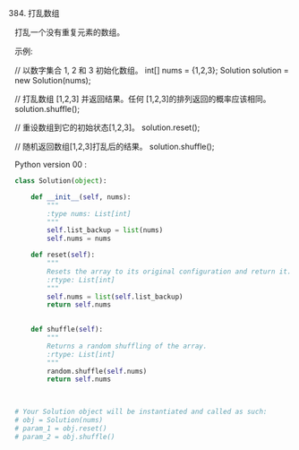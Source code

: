 384. 打乱数组

打乱一个没有重复元素的数组。

示例:

// 以数字集合 1, 2 和 3 初始化数组。
int[] nums = {1,2,3};
Solution solution = new Solution(nums);

// 打乱数组 [1,2,3] 并返回结果。任何 [1,2,3]的排列返回的概率应该相同。
solution.shuffle();

// 重设数组到它的初始状态[1,2,3]。
solution.reset();

// 随机返回数组[1,2,3]打乱后的结果。
solution.shuffle();

Python version 00 :

```python
class Solution(object):

    def __init__(self, nums):
        """
        :type nums: List[int]
        """
        self.list_backup = list(nums)
        self.nums = nums

    def reset(self):
        """
        Resets the array to its original configuration and return it.
        :rtype: List[int]
        """
        self.nums = list(self.list_backup)
        return self.nums
        

    def shuffle(self):
        """
        Returns a random shuffling of the array.
        :rtype: List[int]
        """
        random.shuffle(self.nums)
        return self.nums
        


# Your Solution object will be instantiated and called as such:
# obj = Solution(nums)
# param_1 = obj.reset()
# param_2 = obj.shuffle()
```
